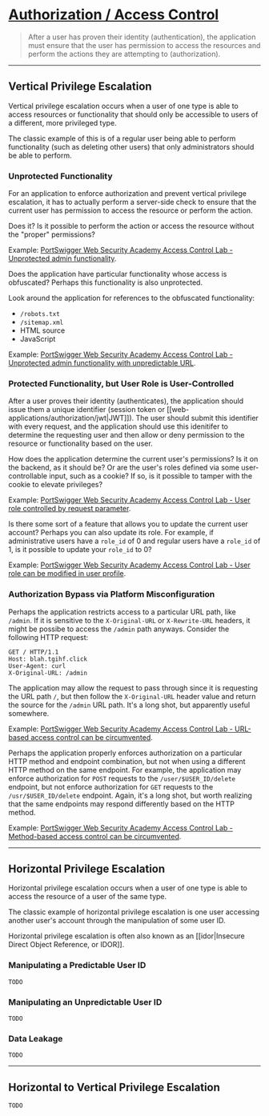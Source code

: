 # [Authorization / Access Control](https://portswigger.net/web-security/access-control)

> After a user has proven their identity (authentication), the application must ensure that the user has permission to access the resources and perform the actions they are attempting to (authorization).

---

## Vertical Privilege Escalation

Vertical privilege escalation occurs when a user of one type is able to access resources or functionality that should only be accessible to users of a different, more privileged type.

The classic example of this is of a regular user being able to perform functionality (such as deleting other users) that only administrators should be able to perform.

### Unprotected Functionality

For an application to enforce authorization and prevent vertical privilege escalation, it has to actually perform a server-side check to ensure that the current user has permission to access the resource or perform the action.

Does it? Is it possible to perform the action or access the resource without the "proper" permissions?

Example: [PortSwigger Web Security Academy Access Control Lab - Unprotected admin functionality]().

Does the application have particular functionality whose access is obfuscated? Perhaps this functionality is also unprotected.

Look around the application for references to the obfuscated functionality:
- `/robots.txt`
- `/sitemap.xml`
- HTML source
- JavaScript

Example: [PortSwigger Web Security Academy Access Control Lab - Unprotected admin functionality with unpredictable URL]().

### Protected Functionality, but User Role is User-Controlled

After a user proves their identity (authenticates), the application should issue them a unique identifier (session token or [[web-applications/authorization/jwt|JWT]]). The user should submit this identifier with every request, and the application should use this idenitifer to determine the requesting user and then allow or deny permission to the resource or functionality based on the user.

How does the application determine the current user's permissions? Is it on the backend, as it should be? Or are the user's roles defined via some user-controllable input, such as a cookie? If so, is it possible to tamper with the cookie to elevate privileges?

Example: [PortSwigger Web Security Academy Access Control Lab - User role controlled by request parameter]().

Is there some sort of a feature that allows you to update the current user account? Perhaps you can also update its role. For example, if administrative users have a `role_id` of 0 and regular users have a `role_id` of 1, is it possible to update your `role_id` to 0?

Example: [PortSwigger Web Security Academy Access Control Lab - User role can be modified in user profile]().

### Authorization Bypass via Platform Misconfiguration

Perhaps the application restricts access to a particular URL path, like `/admin`. If it is sensitive to the `X-Original-URL` or `X-Rewrite-URL` headers, it might be possibe to access the `/admin` path anyways. Consider the following HTTP request:

```http
GET / HTTP/1.1
Host: blah.tgihf.click
User-Agent: curl
X-Original-URL: /admin
```

The application may allow the request to pass through since it is requesting the URL path `/`, but then follow the `X-Original-URL` header value and return the source for the `/admin` URL path. It's a long shot, but apparently useful somewhere.

Example: [PortSwigger Web Security Academy Access Control Lab - URL-based access control can be circumvented]().

Perhaps the application properly enforces authorization on a particular HTTP method and endpoint combination, but not when using a different HTTP method on the same endpoint. For example, the application may enforce authorization for `POST` requests to the `/user/$USER_ID/delete` endpoint, but not enforce authorization for `GET` requests to the `/usr/$USER_ID/delete` endpoint. Again, it's a long shot, but worth realizing that the same endpoints may respond differently based on the HTTP method.

Example: [PortSwigger Web Security Academy Access Control Lab - Method-based access control can be circumvented]().

---

## Horizontal Privilege Escalation

Horizontal privilege escalation occurs when a user of one type is able to access the resource of a user of the same type.

The classic example of horizontal privilege escalation is one user accessing another user's account through the manipulation of some user ID.

Horizontal privilege escalation is often also known as an [[idor|Insecure Direct Object Reference, or IDOR]].

### Manipulating a Predictable User ID

`TODO`

### Manipulating an Unpredictable User ID

`TODO`

### Data Leakage

`TODO`

---

## Horizontal to Vertical Privilege Escalation

`TODO`
